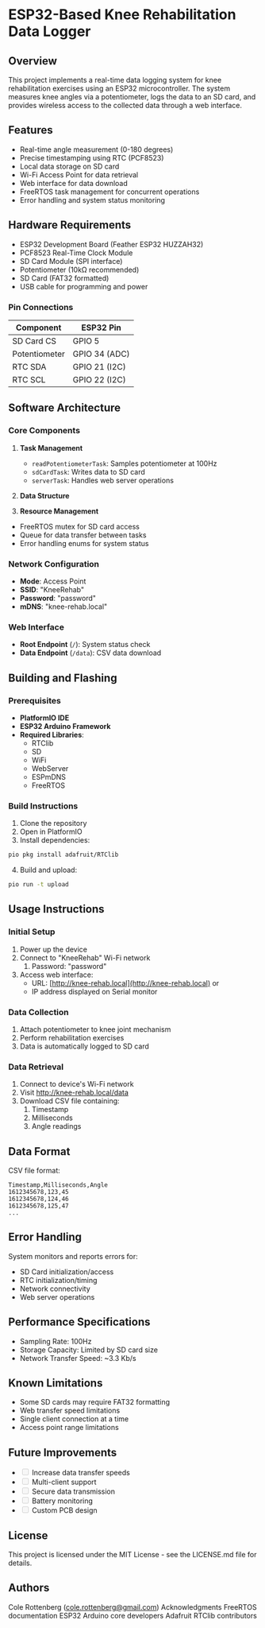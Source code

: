 # ESP32-Based Knee Rehabilitation Data Logger

## Overview
This project implements a real-time data logging system for knee rehabilitation exercises using an ESP32 microcontroller. The system measures knee angles via a potentiometer, logs the data to an SD card, and provides wireless access to the collected data through a web interface.

## Features
- Real-time angle measurement (0-180 degrees)
- Precise timestamping using RTC (PCF8523)
- Local data storage on SD card
- Wi-Fi Access Point for data retrieval
- Web interface for data download
- FreeRTOS task management for concurrent operations
- Error handling and system status monitoring

## Hardware Requirements
- ESP32 Development Board (Feather ESP32 HUZZAH32)
- PCF8523 Real-Time Clock Module
- SD Card Module (SPI interface)
- Potentiometer (10kΩ recommended)
- SD Card (FAT32 formatted)
- USB cable for programming and power

### Pin Connections
| Component | ESP32 Pin |
|-----------|-----------|
| SD Card CS | GPIO 5 |
| Potentiometer | GPIO 34 (ADC) |
| RTC SDA | GPIO 21 (I2C) |
| RTC SCL | GPIO 22 (I2C) |

## Software Architecture

### Core Components
1. **Task Management**
   - `readPotentiometerTask`: Samples potentiometer at 100Hz
   - `sdCardTask`: Writes data to SD card
   - `serverTask`: Handles web server operations

2. **Data Structure**

3. **Resource Management**
- FreeRTOS mutex for SD card access
- Queue for data transfer between tasks
- Error handling enums for system status

### Network Configuration
- **Mode**: Access Point
- **SSID**: "KneeRehab"
- **Password**: "password"
- **mDNS**: "knee-rehab.local"

### Web Interface
- **Root Endpoint** (`/`): System status check
- **Data Endpoint** (`/data`): CSV data download

## Building and Flashing

### Prerequisites
- **PlatformIO IDE**
- **ESP32 Arduino Framework**
- **Required Libraries**:
  - RTClib
  - SD
  - WiFi
  - WebServer
  - ESPmDNS
  - FreeRTOS

### Build Instructions
1. Clone the repository
2. Open in PlatformIO
3. Install dependencies:
  ```bash
  pio pkg install adafruit/RTClib 
  ```
4. Build and upload:
  ```bash
  pio run -t upload
  ```
## Usage Instructions

### Initial Setup
1. Power up the device
2. Connect to "KneeRehab" Wi-Fi network
   1. Password: "password"
3. Access web interface:
   - URL: [http://knee-rehab.local](http://knee-rehab.local) or
   - IP address displayed on Serial monitor

### Data Collection
1. Attach potentiometer to knee joint mechanism
2. Perform rehabilitation exercises
3. Data is automatically logged to SD card

### Data Retrieval
1. Connect to device's Wi-Fi network
2. Visit http://knee-rehab.local/data
3. Download CSV file containing: 
   1. Timestamp
   2. Milliseconds
   3. Angle readings

## Data Format
CSV file format:
```csv
Timestamp,Milliseconds,Angle
1612345678,123,45
1612345678,124,46
1612345678,125,47
...
```

## Error Handling
System monitors and reports errors for:
- SD Card initialization/access
- RTC initialization/timing
- Network connectivity
- Web server operations

## Performance Specifications
- Sampling Rate: 100Hz
- Storage Capacity: Limited by SD card size
- Network Transfer Speed: ~3.3 Kb/s
## Known Limitations
- Some SD cards may require FAT32 formatting
- Web transfer speed limitations
- Single client connection at a time
- Access point range limitations
## Future Improvements
- <input disabled="" type="checkbox"> Increase data transfer speeds
- <input disabled="" type="checkbox"> Multi-client support
- <input disabled="" type="checkbox"> Secure data transmission
- <input disabled="" type="checkbox"> Battery monitoring
- <input disabled="" type="checkbox"> Custom PCB design

## License
This project is licensed under the MIT License - see the LICENSE.md file for details.

## Authors
Cole Rottenberg (cole.rottenberg@gmail.com)
Acknowledgments
FreeRTOS documentation
ESP32 Arduino core developers
Adafruit RTClib contributors